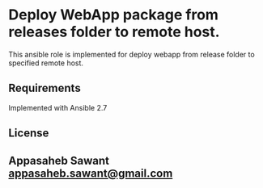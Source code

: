 Deploy WebApp package from releases folder to remote host.
=========

This ansible role is implemented for deploy webapp from release folder to specified  remote host.

Requirements
------------

Implemented with Ansible 2.7

License
-------

Appasaheb Sawant
appasaheb.sawant@gmail.com
------------------
